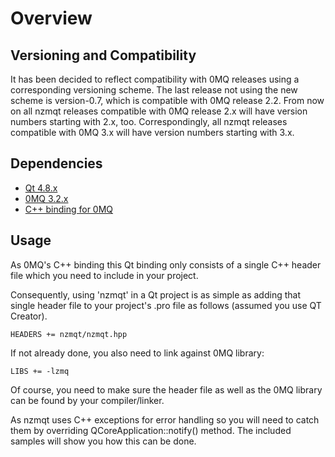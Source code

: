 Overview
========

Versioning and Compatibility
----------------------------

It has been decided to reflect compatibility with 0MQ releases using a corresponding versioning scheme. The last release not using the new scheme is version-0.7, which is compatible with 0MQ release 2.2. From now on all nzmqt releases compatible with 0MQ release 2.x will have version numbers starting with 2.x, too. Correspondingly, all nzmqt releases compatible with 0MQ 3.x will have version numbers starting with 3.x.

Dependencies
------------

* [Qt 4.8.x][]
* [0MQ 3.2.x][zeromq 3.2.x]
* [C++ binding for 0MQ][cppzmq]

Usage
-----

As 0MQ's C++ binding this Qt binding only consists of a single C++ header file which you need to include in your project.

Consequently, using 'nzmqt' in a Qt project is as simple as adding that single header file to your project's .pro file as follows (assumed you use QT Creator).

    HEADERS += nzmqt/nzmqt.hpp

If not already done, you also need to link against 0MQ library:

    LIBS += -lzmq

Of course, you need to make sure the header file as well as the 0MQ library can be found by your compiler/linker.

As nzmqt uses C++ exceptions for error handling so you will need to catch them by overriding QCoreApplication::notify() method. The included samples will show you how this can be done. 


 [cppzmq]:              https://github.com/zeromq/cppzmq                            "C++ binding for 0MQ on GitHub"
 [Qt 4.8.x]:            http://download.qt-project.org/official_releases/qt/4.8/    "Qt 4.8.x download page"
 [zeromq 3.2.x]:        http://www.zeromq.org/intro:get-the-software                "0MQ download page" 
